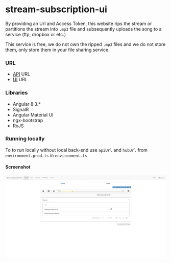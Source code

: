 # stream-subscription-ui

By providing an Url and Access Token, this website rips the stream or partitions the stream into `.mp3` file and subsequently uploads the song to a service (ftp, dropbox or etc.)

This service is free, we do not own the ripped `.mp3` files and we do not store them, only store them in your file sharing service.

### URL

- [API](https://stream-subscription-api.herokuapp.com/) URL
- [UI](https://stream-subscription-ui.herokuapp.com/) URL

### Libraries
  - Angular 8.3.*
  - SignalR
  - Angular Material UI
  - ngx-bootstrap
  - RxJS

### Running locally

To to run locally without local back-end use `apiUrl` and `hubUrl` from `environment.prod.ts` in `environment.ts`

#### Screenshot
![screenshot](screencapture-stream-subscription-ui-herokuapp.png "Logo Title Text 1")
